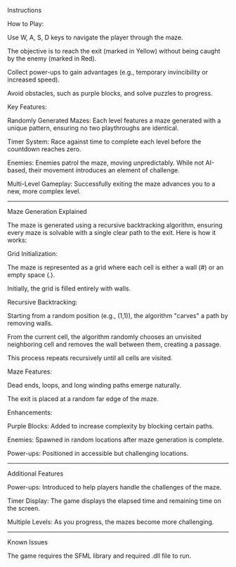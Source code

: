 Instructions

How to Play:

Use W, A, S, D keys to navigate the player through the maze.

The objective is to reach the exit (marked in Yellow) without being caught by the enemy (marked in Red).

Collect power-ups to gain advantages (e.g., temporary invincibility or increased speed).

Avoid obstacles, such as purple blocks, and solve puzzles to progress.

Key Features:

Randomly Generated Mazes: Each level features a maze generated with a unique pattern, ensuring no two playthroughs are identical.

Timer System: Race against time to complete each level before the countdown reaches zero.

Enemies: Enemies patrol the maze, moving unpredictably. While not AI-based, their movement introduces an element of challenge.

Multi-Level Gameplay: Successfully exiting the maze advances you to a new, more complex level.

---

Maze Generation Explained

The maze is generated using a recursive backtracking algorithm, ensuring every maze is solvable with a single clear path to the exit. Here is how it works:

Grid Initialization:

The maze is represented as a grid where each cell is either a wall (#) or an empty space (.).

Initially, the grid is filled entirely with walls.

Recursive Backtracking:

Starting from a random position (e.g., (1,1)), the algorithm "carves" a path by removing walls.

From the current cell, the algorithm randomly chooses an unvisited neighboring cell and removes the wall between them, creating a passage.

This process repeats recursively until all cells are visited.

Maze Features:

Dead ends, loops, and long winding paths emerge naturally.

The exit is placed at a random far edge of the maze.

Enhancements:

Purple Blocks: Added to increase complexity by blocking certain paths.

Enemies: Spawned in random locations after maze generation is complete.

Power-ups: Positioned in accessible but challenging locations.

---

Additional Features

Power-ups: Introduced to help players handle the challenges of the maze.

Timer Display: The game displays the elapsed time and remaining time on the screen.

Multiple Levels: As you progress, the mazes become more challenging.

---

Known Issues

The game requires the SFML library and required .dll file to run.
